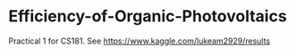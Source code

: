 # Efficiency-of-Organic-Photovoltaics
Practical 1 for CS181. See https://www.kaggle.com/lukeam2929/results
